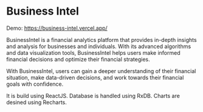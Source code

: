 # Business Intel

Demo: https://business-intel.vercel.app/

BusinessIntel is a financial analytics platform that provides in-depth insights and analysis for businesses and individuals. With its advanced algorithms and data visualization tools, BusinessIntel helps users make informed financial decisions and optimize their financial strategies.

With BusinessIntel, users can gain a deeper understanding of their financial situation, make data-driven decisions, and work towards their financial goals with confidence.

It is build using ReactJS. Database is handled using RxDB. Charts are desined using Recharts.
